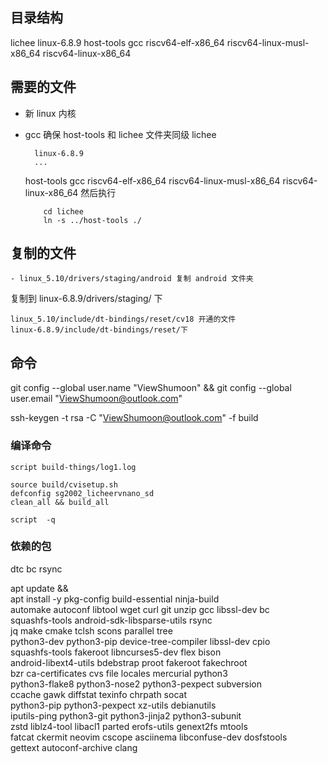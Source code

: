 ## 目录结构
lichee
    linux-6.8.9
host-tools
    gcc
        riscv64-elf-x86_64
        riscv64-linux-musl-x86_64
        riscv64-linux-x86_64


## 需要的文件
- 新 linux 内核 
- gcc
    确保 host-tools 和 lichee 文件夹同级
    lichee
        
        linux-6.8.9
        ...

    host-tools
        gcc
            riscv64-elf-x86_64
            riscv64-linux-musl-x86_64
            riscv64-linux-x86_64
    然后执行
    ```
        cd lichee
        ln -s ../host-tools ./
    ```

## 复制的文件

    - linux_5.10/drivers/staging/android 复制 android 文件夹
复制到 linux-6.8.9/drivers/staging/ 下


    linux_5.10/include/dt-bindings/reset/cv18 开通的文件
    linux-6.8.9/include/dt-bindings/reset/下


## 命令

git config --global user.name "ViewShumoon" &&
git config --global user.email "ViewShumoon@outlook.com"

ssh-keygen -t rsa  -C "ViewShumoon@outlook.com" -f build

### 编译命令
```
script build-things/log1.log

source build/cvisetup.sh
defconfig sg2002_licheervnano_sd
clean_all && build_all

script  -q
```

### 依赖的包

dtc
bc
rsync

apt update && \
apt install -y pkg-config build-essential ninja-build\
    automake autoconf libtool wget curl git unzip gcc libssl-dev bc\
    squashfs-tools android-sdk-libsparse-utils rsync\
    jq make cmake tclsh scons parallel tree\
    python3-dev python3-pip device-tree-compiler libssl-dev cpio\
    squashfs-tools fakeroot libncurses5-dev flex bison\
    android-libext4-utils bdebstrap proot fakeroot fakechroot\
    bzr ca-certificates cvs file locales mercurial python3\
    python3-flake8 python3-nose2 python3-pexpect subversion\
    ccache gawk diffstat texinfo chrpath socat\
    python3-pip python3-pexpect xz-utils debianutils\
    iputils-ping python3-git python3-jinja2 python3-subunit\
    zstd liblz4-tool libacl1 parted erofs-utils genext2fs mtools\
    fatcat ckermit neovim cscope asciinema libconfuse-dev dosfstools\
    gettext autoconf-archive clang

